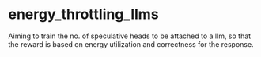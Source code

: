 # energy_throttling_llms
Aiming to train the no. of speculative heads to be attached to a llm, so that the reward is based on energy utilization and correctness for the response.
